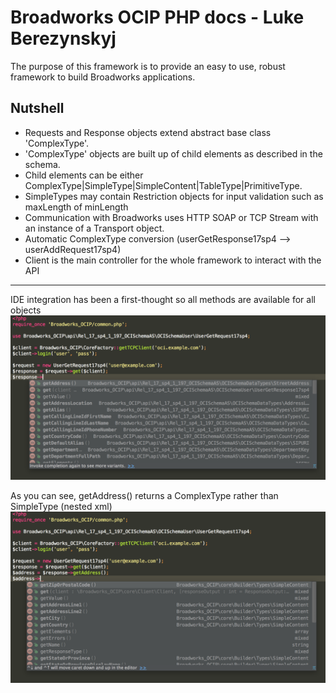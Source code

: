 # Broadworks OCIP PHP docs - Luke Berezynskyj

The purpose of this framework is to provide an easy to use, robust framework to build Broadworks applications.

## Nutshell

* Requests and Response objects extend abstract base class 'ComplexType'.
* 'ComplexType' objects are built up of child elements as described in the schema.
* Child elements can be either ComplexType|SimpleType|SimpleContent|TableType|PrimitiveType.
* SimpleTypes may contain Restriction objects for input validation such as maxLength of minLength
* Communication with Broadworks uses HTTP SOAP or TCP Stream with an instance of a Transport object.
* Automatic ComplexType conversion (userGetResponse17sp4 --> userAddRequest17sp4)
* Client is the main controller for the whole framework to interact with the API

----------

IDE integration has been a first-thought so all methods are available for all objects
![Screenshot](img/autocomplete-1.png)

As you can see, getAddress() returns a ComplexType rather than SimpleType (nested xml)
![Screenshot](img/autocomplete-2.png)
